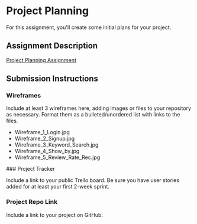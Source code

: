 # Project Planning
For this assignment, you'll create some initial plans for your project.

## Assignment Description
[Project Planning Assignment](https://education.launchcode.org/liftoff/modules/assignments/project-planning)

## Submission Instructions

### Wireframes

Include at least 3 wireframes here, adding images or files to your repository as necessary. Format them as a bulleted/unordered list with links to the files.
<ul>
    <li>Wireframe_1_Login.jpg</li>
    <li>Wireframe_2_Signup.jpg</li>
    <li>Wireframe_3_Keyword_Search.jpg</li>
    <li>Wireframe_4_Show_by.jpg</li>
    <li>Wireframe_5_Review_Rate_Rec.jpg</li>
</ul>
### Project Tracker 

Include a link to your public Trello board. Be sure you have user stories added for at least your first 2-week sprint.

### Project Repo Link

Include a link to your project on GitHub.
